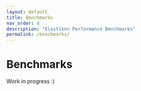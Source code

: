 ```yaml
---
layout: default
title: Benchmarks
nav_order: 4
description: "Elastiknn Performance Benchmarks"
permalink: /benchmarks/
---
```


# Benchmarks

Work in progress :)